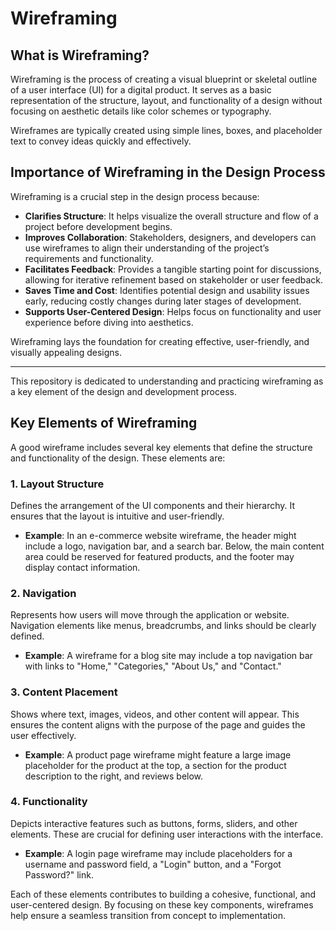 # Wireframing

## What is Wireframing?

Wireframing is the process of creating a visual blueprint or skeletal outline of a user interface (UI) for a digital product. It serves as a basic representation of the structure, layout, and functionality of a design without focusing on aesthetic details like color schemes or typography.

Wireframes are typically created using simple lines, boxes, and placeholder text to convey ideas quickly and effectively.

## Importance of Wireframing in the Design Process

Wireframing is a crucial step in the design process because:

- **Clarifies Structure**: It helps visualize the overall structure and flow of a project before development begins.
- **Improves Collaboration**: Stakeholders, designers, and developers can use wireframes to align their understanding of the project’s requirements and functionality.
- **Facilitates Feedback**: Provides a tangible starting point for discussions, allowing for iterative refinement based on stakeholder or user feedback.
- **Saves Time and Cost**: Identifies potential design and usability issues early, reducing costly changes during later stages of development.
- **Supports User-Centered Design**: Helps focus on functionality and user experience before diving into aesthetics.

Wireframing lays the foundation for creating effective, user-friendly, and visually appealing designs.

---

This repository is dedicated to understanding and practicing wireframing as a key element of the design and development process.

## Key Elements of Wireframing

A good wireframe includes several key elements that define the structure and functionality of the design. These elements are:

### 1. **Layout Structure**

Defines the arrangement of the UI components and their hierarchy. It ensures that the layout is intuitive and user-friendly.

- **Example**: In an e-commerce website wireframe, the header might include a logo, navigation bar, and a search bar. Below, the main content area could be reserved for featured products, and the footer may display contact information.

### 2. **Navigation**

Represents how users will move through the application or website. Navigation elements like menus, breadcrumbs, and links should be clearly defined.

- **Example**: A wireframe for a blog site may include a top navigation bar with links to "Home," "Categories," "About Us," and "Contact."

### 3. **Content Placement**

Shows where text, images, videos, and other content will appear. This ensures the content aligns with the purpose of the page and guides the user effectively.

- **Example**: A product page wireframe might feature a large image placeholder for the product at the top, a section for the product description to the right, and reviews below.

### 4. **Functionality**

Depicts interactive features such as buttons, forms, sliders, and other elements. These are crucial for defining user interactions with the interface.

- **Example**: A login page wireframe may include placeholders for a username and password field, a "Login" button, and a "Forgot Password?" link.

Each of these elements contributes to building a cohesive, functional, and user-centered design. By focusing on these key components, wireframes help ensure a seamless transition from concept to implementation.
